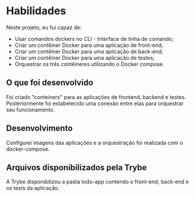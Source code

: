 # Habilidades
Neste projeto, eu fui capaz de:
  * Usar comandos dockers no CLI - Interface de linha de comando;
  * Criar um contêiner Docker para uma aplicação de front-end;
  * Criar um contêiner Docker para uma aplicação de back-end;
  * Criar um contêiner Docker para uma aplicação de testes;
  * Orquestrar os três contêineres utilizando o Docker compose.

## O que foi desenvolvido

Foi criado "conteiners" para as aplicações de frontend, backend e testes. Posteriormente foi estabelecido uma conexão entre elas para orquestrar seu funcionamento.

## Desenvolvimento

Configurei imagens das aplicações e a orquestração foi realizada com o docker-compose.

## Arquivos disponibilizados pela Trybe

A Trybe disponibilizou a pasta todo-app contendo o front-end, back-end e os tests da aplicação.